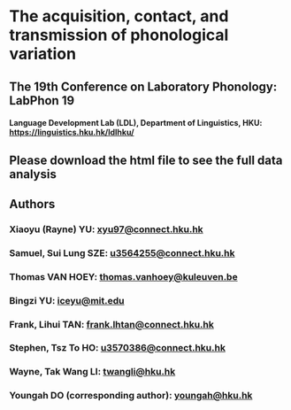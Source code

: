 # The acquisition, contact, and transmission of phonological variation
## The 19th Conference on Laboratory Phonology: LabPhon 19
#### Language Development Lab (LDL), Department of Linguistics, HKU: https://linguistics.hku.hk/ldlhku/

## Please download the html file to see the full data analysis

## Authors
### Xiaoyu (Rayne) YU: xyu97@connect.hku.hk
### Samuel, Sui Lung SZE: u3564255@connect.hku.hk
### Thomas VAN HOEY: thomas.vanhoey@kuleuven.be
### Bingzi YU: iceyu@mit.edu
### Frank, Lihui TAN: frank.lhtan@connect.hku.hk
### Stephen, Tsz To HO:	u3570386@connect.hku.hk
### Wayne, Tak Wang LI: twangli@hku.hk
### Youngah DO (corresponding author): youngah@hku.hk
